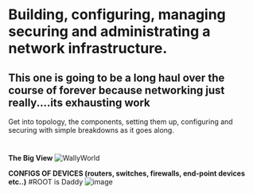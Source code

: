 # Building, configuring, managing securing and administrating a network infrastructure. 
## This one is going to be a long haul over the course of forever because networking just really....its exhausting work
Get into topology, the components, setting them up, configuring and securing with simple breakdowns as it goes along. 

#
**The Big View**
![WallyWorld](https://github.com/TreadSoftly/Projects/assets/121847455/55aa8ff4-f716-408c-9c9f-a95a220d99fb)


**CONFIGS OF DEVICES (routers, switches, firewalls, end-point devices etc..)**
#ROOT is Daddy
![image](https://github.com/TreadSoftly/Projects/assets/121847455/054c03bb-074d-45cc-a94d-cd5175ef6274)
